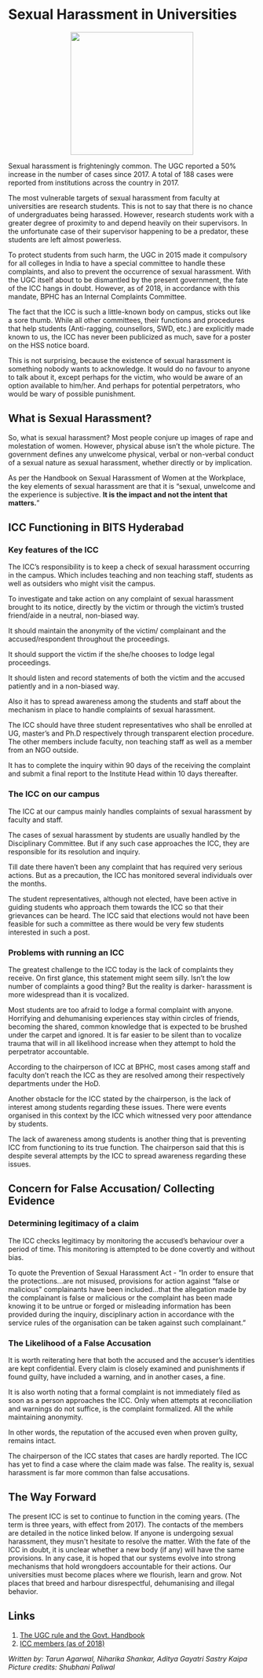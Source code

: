 <!-- TITLE: Sexual Harassment on Campus -->
<!-- SUBTITLE: The working of the ICC on Campus -->

# Sexual Harassment in Universities

<center>
<img src = "https://wiki.bits-hyd.org/uploads/news/sexualharrasmenticc.jpg" width = 250px>
</center>

Sexual harassment is frighteningly common. The UGC reported a 50% increase in the number of cases since 2017. A total of 188 cases were reported from institutions across the country in 2017. 

The most vulnerable targets of sexual harassment from faculty at universities are research students. This is not to say that there is no chance of undergraduates being harassed. However, research students work with a greater degree of proximity to and depend heavily on their supervisors. In the unfortunate case of their supervisor happening to be a predator, these students are left almost powerless. 

To protect students from such harm, the UGC in 2015 made it compulsory for all colleges in India to have a special committee to handle these complaints, and also to prevent the occurrence of sexual harassment. With the UGC itself about to be dismantled by the present government, the fate of the ICC hangs in doubt. However, as of 2018, in accordance with this mandate, BPHC has an Internal Complaints Committee.

The fact that the ICC is such a little-known body on campus, sticks out like a sore thumb. While all other committees, their functions and procedures that help students (Anti-ragging, counsellors, SWD, etc.) are explicitly made known to us, the ICC has never been publicized as much, save for a poster on the HSS notice board.  

This is not surprising, because the existence of sexual harassment is something nobody wants to acknowledge. It would do no favour to anyone to talk about it, except perhaps for the victim, who would be aware of an option available to him/her. And perhaps for potential perpetrators, who would be wary of possible punishment.  

## What is Sexual Harassment?
So, what is sexual harassment? Most people conjure up images of rape and molestation of women. However, physical abuse isn’t the whole picture. The government defines any unwelcome physical, verbal or non-verbal conduct of a sexual nature as sexual harassment, whether directly or by implication. 

As per the Handbook on Sexual Harassment of Women at the Workplace, the key elements of sexual harassment are that it is “sexual, unwelcome and the experience is subjective. **It is the impact and not the intent that matters.**”


## ICC Functioning in BITS Hyderabad
### Key features of the ICC
The ICC’s responsibility is to keep a check of sexual harassment occurring in the campus. Which includes teaching and non teaching staff, students as well as outsiders who might visit the campus.

To investigate and take action on any complaint of sexual harassment brought to its notice, directly by the victim or through the victim’s trusted friend/aide in a neutral, non-biased way.

It should maintain the anonymity of the victim/ complainant and the accused/respondent throughout the proceedings.

It should support the victim if the she/he chooses to lodge legal proceedings.

It should listen and record statements of both the victim and the accused patiently and in a non-biased way.

Also it has to spread awareness among the students and staff about the mechanism in place to handle complaints of sexual harassment.

The ICC should have three student representatives who shall be enrolled  at UG, master’s and Ph.D respectively through transparent election procedure. The other members include faculty, non teaching staff as well as a member from an NGO outside.   

It has to complete the inquiry within 90 days of the receiving the complaint and submit a final report to the Institute Head within 10 days thereafter.

### The ICC on our campus
The ICC at our campus mainly handles complaints of sexual harassment by faculty and staff.

The cases of sexual harassment by students are usually handled by the Disciplinary Committee. But if any such case approaches the ICC, they are responsible for its resolution and inquiry.

Till date there haven’t been any complaint that has required very serious actions. But as a precaution, the ICC has monitored several individuals over the months.

The student representatives, although not elected, have been active in guiding students who approach them towards the ICC so that their grievances can be heard. 
The ICC said that elections would not have been feasible for such a committee as there would be very few students interested in such a post.

### Problems with running an ICC
The greatest challenge to the ICC today is the lack of complaints they receive. On first glance, this statement might seem silly. Isn’t the low number of complaints a good thing? But the reality is darker- harassment is more widespread than it is vocalized.

Most students are too afraid to lodge a formal complaint with anyone. Horrifying and dehumanising experiences stay within circles of friends, becoming the shared, common knowledge that is expected to be brushed under the carpet and ignored. It is far easier to be silent than to vocalize trauma that will in all likelihood increase when they attempt to hold the perpetrator accountable.

According to the chairperson of ICC at BPHC, most cases among staff and faculty don’t reach the ICC as they are resolved among their respectively departments under the HoD.

Another obstacle for the ICC stated by the chairperson, is the lack of interest among students regarding these issues. There were events organised in this context by the ICC which witnessed very poor attendance by students.

The lack of awareness among students is another thing that is preventing ICC from functioning to its true function. The chairperson said that this is despite several attempts by the ICC to spread awareness regarding these issues.   

## Concern for False Accusation/ Collecting Evidence
### Determining legitimacy of a claim
The ICC checks legitimacy by monitoring the accused’s behaviour over a period of time. This monitoring is attempted to be done covertly and without bias. 

To quote the Prevention of Sexual Harassment Act  - 
“In order to ensure that the protections...are not misused, provisions for action against “false or malicious” complainants have been included...that the allegation made by the complainant is false or malicious or the complaint has been made knowing it to be untrue or forged or misleading information has been provided during the inquiry, disciplinary action in accordance with the service rules of the organisation can be taken against such complainant.”

### The Likelihood of a False Accusation
It is worth reiterating here that both the accused and the accuser’s identities are kept confidential. Every claim is closely examined and punishments if found guilty, have included a warning, and in another cases, a fine. 

It is also worth noting that a formal complaint is not immediately filed as soon as a person approaches the ICC. Only when attempts at reconciliation and warnings do not suffice, is the complaint formalized. All the while maintaining anonymity.

In other words, the reputation of the accused even when proven guilty, remains intact. 

The chairperson of the ICC states that cases are hardly reported. The ICC has yet to find a case where the claim made was false.
The reality is, sexual harassment is far more common than false accusations. 

## The Way Forward
The present ICC is set to continue to function in the coming years. (The term is three years, with effect from 2017). The contacts of the members are detailed in the notice linked below. If anyone is undergoing sexual harassment, they musn't hesitate to resolve the matter. 
With the fate of the ICC in doubt, it is unclear whether a new body (if any) will have the same provisions. In any case, it is hoped that our systems evolve into strong mechanisms that hold wrongdoers accountable for their actions. Our universities must become places where we flourish, learn and grow. Not places that breed and harbour disrespectful, dehumanising and illegal behavior. 

## Links
1. [The UGC rule and the Govt. Handbook](https://www.ugc.ac.in/ugc_notices.aspx?id=1433)
2. [ICC members (as of 2018)](https://drive.google.com/file/d/1l7ze0jCBJ-UPgmjf58aGtMVyKcTsdMNL/view) 


*Written by: Tarun Agarwal, Niharika Shankar, Aditya Gayatri Sastry Kaipa*
*Picture credits: Shubhani Paliwal*